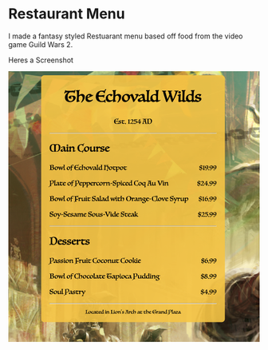 # Restaurant Menu

I made a fantasy styled Restuarant menu based off food from the video game Guild Wars 2.

Heres a Screenshot

![](https://github.com/Chen-Prototypes/Web-Design/blob/main/Restaurant-Menu/Screenshot.png?raw=true)